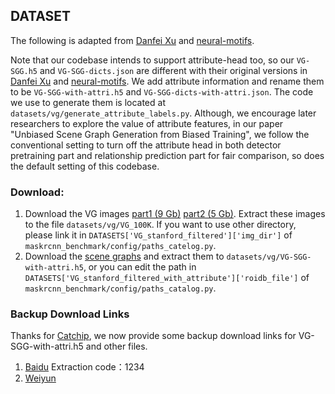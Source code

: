 ## DATASET
The following is adapted from [Danfei Xu](https://github.com/danfeiX/scene-graph-TF-release/blob/master/data_tools/README.md) and [neural-motifs](https://github.com/rowanz/neural-motifs).

Note that our codebase intends to support attribute-head too, so our ```VG-SGG.h5``` and ```VG-SGG-dicts.json``` are different with their original versions in [Danfei Xu](https://github.com/danfeiX/scene-graph-TF-release/blob/master/data_tools/README.md) and [neural-motifs](https://github.com/rowanz/neural-motifs). We add attribute information and rename them to be ```VG-SGG-with-attri.h5``` and ```VG-SGG-dicts-with-attri.json```. The code we use to generate them is located at ```datasets/vg/generate_attribute_labels.py```. Although, we encourage later researchers to explore the value of attribute features, in our paper "Unbiased Scene Graph Generation from Biased Training", we follow the conventional setting to turn off the attribute head in both detector pretraining part and relationship prediction part for fair comparison, so does the default setting of this codebase.

### Download:
1. Download the VG images [part1 (9 Gb)](https://cs.stanford.edu/people/rak248/VG_100K_2/images.zip) [part2 (5 Gb)](https://cs.stanford.edu/people/rak248/VG_100K_2/images2.zip). Extract these images to the file `datasets/vg/VG_100K`. If you want to use other directory, please link it in `DATASETS['VG_stanford_filtered']['img_dir']` of `maskrcnn_benchmark/config/paths_catelog.py`. 
2. Download the [scene graphs](https://1drv.ms/u/s!AmRLLNf6bzcir8xf9oC3eNWlVMTRDw?e=63t7Ed) and extract them to `datasets/vg/VG-SGG-with-attri.h5`, or you can edit the path in `DATASETS['VG_stanford_filtered_with_attribute']['roidb_file']` of `maskrcnn_benchmark/config/paths_catalog.py`.

### Backup Download Links
Thanks for [Catchip](https://github.com/Catchip), we now provide some backup download links for VG-SGG-with-attri.h5 and other files.
1. [Baidu](https://pan.baidu.com/s/1oyPQBDHXMQ5Tsl0jy5OzgA) Extraction code：1234
2. [Weiyun](https://share.weiyun.com/ViTWrFxG)

